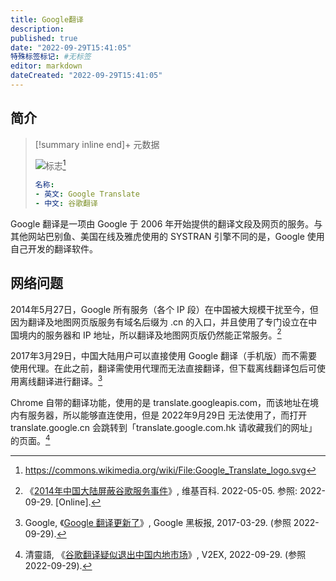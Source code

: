 ```yaml
---
title: Google翻译
description:
published: true
date: "2022-09-29T15:41:05"
特殊标签标记: #无标签
editor: markdown
dateCreated: "2022-09-29T15:41:05"
---
```


## 简介

> [!summary inline end]+ 元数据
>
> ![标志](https://s3.tebi.io/ggame/company/Google/Google翻译/Google_Translate_logo.svg)[^logo]
>
> ```yaml
> 名称:
> - 英文: Google Translate
> - 中文: 谷歌翻译
> ```

[^logo]: <https://commons.wikimedia.org/wiki/File:Google_Translate_logo.svg>

Google 翻译是一项由 Google 于 2006 年开始提供的翻译文段及网页的服务。与其他网站巴别鱼、美国在线及雅虎使用的 SYSTRAN 引擎不同的是，Google 使用自己开发的翻译软件。

## 网络问题

2014年5月27日，Google 所有服务（各个 IP 段）在中国被大规模干扰至今，但因为翻译及地图网页版服务有域名后缀为 .cn 的入口，并且使用了专门设立在中国境内的服务器和 IP 地址，所以翻译及地图网页版仍然能正常服务。[^2014b]

[^2014b]: 《[2014年中国大陆屏蔽谷歌服务事件](https://zh.wikipedia.org/wiki/2014年中国大陆屏蔽谷歌服务事件)》, 维基百科. 2022-05-05. 参照: 2022-09-29. [Online].

2017年3月29日，中国大陆用户可以直接使用 Google 翻译（手机版）而不需要使用代理。在此之前，翻译需使用代理而无法直接翻译，但下载离线翻译包后可使用离线翻译进行翻译。[^google_29]

[^google_29]: Google, 《[Google 翻译更新了](https://web.archive.org/web/20220815040727/https://china.googleblog.com/2017/03/google_29.html)》, Google 黑板报, 2017-03-29. (参照 2022-09-29).

Chrome 自带的翻译功能，使用的是 translate.googleapis.com，而该地址在境内有服务器，所以能够直连使用，但是 2022年9月29日 无法使用了，而打开 translate.google.cn 会跳转到「translate.google.com.hk
请收藏我们的网址」的页面。[^883802]

[^883802]: 清靈語, 《[谷歌翻译疑似退出中国内地市场](https://web.archive.org/web/20220929071309/https://www.v2ex.com/t/883802)》, V2EX, 2022-09-29. (参照 2022-09-29).
